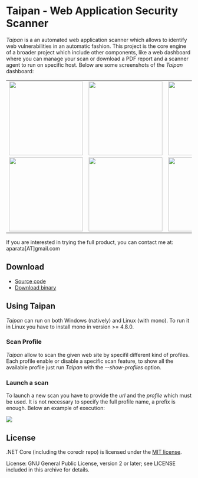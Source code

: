 # Taipan - Web Application Security Scanner

_Taipan_ is a an automated web application scanner which allows to identify web vulnerabilities in an automatic fashion. This project is the core engine of a broader project which include other components, like a web dashboard where you can manage your scan or download a PDF report and a scanner agent to run on specific host. Below are some screenshots of the _Taipan_ dashboard:

<table>
 <tr>
  <td><img src="https://github.com/enkomio/Taipan/blob/master/Misc/Admin-info.png" width="200"></td>
  <td><img src="https://github.com/enkomio/Taipan/blob/master/Misc/Dashboard.png" width="200"></td>
  <td><img src="https://github.com/enkomio/Taipan/blob/master/Misc/Scan-details.png" width="200"></td>
 </tr>
 <tr>
  <td><img src="https://github.com/enkomio/Taipan/blob/master/Misc/Scan-summary.png" width="200"></td>
  <td><img src="https://github.com/enkomio/Taipan/blob/master/Misc/Scan-wizard.png" width="200"></td>
  <td><img src="https://github.com/enkomio/Taipan/blob/master/Misc/Settings.png" width="200"></td>
 </tr>
</table>

If you are interested in trying the full product, you can contact me at: aparata[AT]gmail.com

## Download
 - [Source code][1]
 - [Download binary][2]

## Using Taipan
_Taipan_ can run on both Windows (natively) and Linux (with mono). To run it in Linux you have to install mono in version >= 4.8.0.

### Scan Profile
_Taipan_ allow to scan the given web site by specifil different kind of profiles. Each profile enable or disable a specific scan feature, to show all the available profile just run _Taipan_ with the _--show-profiles_ option.

### Launch a scan
To launch a new scan you have to provide the _url_ and the _profile_ which must be used. It is not necessary to specify the full profile name, a prefix is enough. Below an example of execution:

<a href="https://asciinema.org/a/166362" target="_blank"><img src="https://asciinema.org/a/166362.png" /></a>

## License

.NET Core (including the coreclr repo) is licensed under the [MIT license](LICENSE.TXT).

License: GNU General Public License, version 2 or later; see LICENSE included in this archive for details.

  [1]: https://github.com/enkomio/Taipan/tree/master/Src
  [2]: https://github.com/enkomio/Taipan/releases/latest

